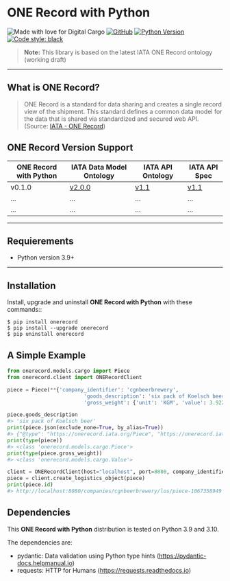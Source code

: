 # ONE Record with Python
![Made with love for Digital Cargo](https://img.shields.io/badge/Made%20with%20%E2%9D%A4%20for-Digital%20Cargo-informational)
[![GitHub](https://img.shields.io/github/license/leoll2/copyright_notice_precommit)](https://opensource.org/licenses/MIT)
[![Python Version](https://img.shields.io/badge/python-3.9+-blue.svg)](https://www.python.org/)
[![Code style: black](https://img.shields.io/badge/code%20style-black-000000.svg)](https://github.com/psf/black)
> **Note:** This library is based on the latest IATA ONE Record ontology (working draft)

---
## What is ONE Record?
> ONE Record is a standard for data sharing and creates a single record view of the shipment.
> This standard defines a common data model for the data that is shared via standardized and secured web API.
> (Source: [IATA - ONE Record](https://www.iata.org/one-record/))

## ONE Record Version Support

| ONE Record with Python | IATA Data Model Ontology                                                                                                                                  | IATA API Ontology                                                                                                                                        | IATA API Spec                                                                                                    |
|-----------------------|-----------------------------------------------------------------------------------------------------------------------------------------------------------|----------------------------------------------------------------------------------------------------------------------------------------------------------|------------------------------------------------------------------------------------------------------------------|
| v0.1.0               | [v2.0.0](https://raw.githubusercontent.com/IATA-Cargo/ONE-Record/eb404f134c18f8aac0bfe51666c081ba971f3c4d/working_draft/ontology/IATA-1R-DM-Ontology.ttl) | [v1.1](https://raw.githubusercontent.com/IATA-Cargo/ONE-Record/eb404f134c18f8aac0bfe51666c081ba971f3c4d/working_draft/ontology/IATA-1R-API-Ontology.ttl) | [v1.1](https://github.com/IATA-Cargo/ONE-Record/tree/706b01f81e7b4618b6ec84fdb38bfd2ff6a1e3e8/working_draft/API) |
| ...                   | ...                                                                                                                                                       | ...                                                                                                                                                      | ...                                                                                                              |
| ...                   | ...                                                                                                                                                       | ...                                                                                                                                                      | ...                                                                                                              |

---

## Requierements
- Python version 3.9+

---

## Installation

Install, upgrade and uninstall **ONE Record with Python** with these commands::

    $ pip install onerecord
    $ pip install --upgrade onerecord
    $ pip uninstall onerecord

## A Simple Example

```py
from onerecord.models.cargo import Piece
from onerecord.client import ONERecordClient

piece = Piece(**{'company_identifier': 'cgnbeerbrewery',
                         'goods_description': 'six pack of Koelsch beer',
                         'gross_weight': {'unit': 'KGM', 'value': 3.922}})

piece.goods_description
#> 'six pack of Koelsch beer'
print(piece.json(exclude_none=True, by_alias=True))
#> {"@type": "https://onerecord.iata.org/Piece", "https://onerecord.iata.org/LogisticsObject#companyIdentifier": "cgnbeerbrewery", "https://onerecord.iata.org/Piece#goodsDescription": "six pack of Koelsch beer", "https://onerecord.iata.org/Piece#grossWeight": {"@type": "https://onerecord.iata.org/Value", "https://onerecord.iata.org/Value#unit": "KGM", "https://onerecord.iata.org/Value#value": 3.922}}
print(type(piece))
#> <class 'onerecord.models.cargo.Piece'>
print(type(piece.gross_weight))
#> <class 'onerecord.models.cargo.Value'>

client = ONERecordClient(host="localhost", port=8080, company_identifier="cgnbeerbrewery")
piece = client.create_logistics_object(piece)
print(piece.id)
#> http://localhost:8080/companies/cgnbeerbrewery/los/piece-1067358949
```




## Dependencies

This **ONE Record with Python** distribution is tested on Python 3.9 and 3.10.

The dependencies are:

- pydantic: Data validation using Python type hints (https://pydantic-docs.helpmanual.io)
- requests: HTTP for Humans (https://requests.readthedocs.io)
